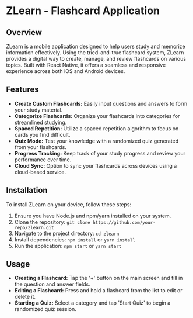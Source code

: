 # ZLearn - Flashcard Application

## Overview
ZLearn is a mobile application designed to help users study and memorize information effectively. Using the tried-and-true flashcard system, ZLearn provides a digital way to create, manage, and review flashcards on various topics. Built with React Native, it offers a seamless and responsive experience across both iOS and Android devices.

## Features
- **Create Custom Flashcards:** Easily input questions and answers to form your study material.
- **Categorize Flashcards:** Organize your flashcards into categories for streamlined studying.
- **Spaced Repetition:** Utilize a spaced repetition algorithm to focus on cards you find difficult.
- **Quiz Mode:** Test your knowledge with a randomized quiz generated from your flashcards.
- **Progress Tracking:** Keep track of your study progress and review your performance over time.
- **Cloud Sync:** Option to sync your flashcards across devices using a cloud-based service.

## Installation
To install ZLearn on your device, follow these steps:
1. Ensure you have Node.js and npm/yarn installed on your system.
2. Clone the repository: `git clone https://github.com/your-repo/zlearn.git`
3. Navigate to the project directory: `cd zlearn`
4. Install dependencies: `npm install` or `yarn install`
5. Run the application: `npm start` or `yarn start`

## Usage
- **Creating a Flashcard:** Tap the '+' button on the main screen and fill in the question and answer fields.
- **Editing a Flashcard:** Press and hold a flashcard from the list to edit or delete it.
- **Starting a Quiz:** Select a category and tap 'Start Quiz' to begin a randomized quiz session.
